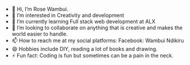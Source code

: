 - 👋 Hi, I’m Rose Wambui.
- 👀 I’m interested in Creativity and development
- 🌱 I’m currently learning Full stack web development at ALX
- 💞️ I’m looking to collaborate on anything that is creative and makes the world easier to handle.
- 📫 How to reach me at my social platforms: Facebook: Wambui Ndikiru
- 😄 Hobbies include DIY, reading a lot of books and drawing.
- ⚡ Fun fact: Coding is fun but sometimes can be a pain in the neck.

<!---
Wambu-i7/Wambu-i7 is a ✨ special ✨ repository because its `README.md` (this file) appears on your GitHub profile.
You can click the Preview link to take a look at your changes.
--->
